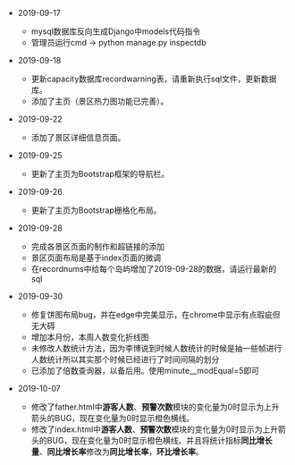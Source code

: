 + 2019-09-17
  + mysql数据库反向生成Django中models代码指令
  + 管理员运行cmd -> python manage.py inspectdb
+ 2019-09-18
  + 更新capacity数据库recordwarning表，请重新执行sql文件，更新数据库。
  + 添加了主页（景区热力图功能已完善）。
+ 2019-09-22
  + 添加了景区详细信息页面。
+ 2019-09-25
  + 更新了主页为Bootstrap框架的导航栏。
+ 2019-09-26
  + 更新了主页为Bootstrap栅格化布局。
+ 2019-09-28
  + 完成各景区页面的制作和超链接的添加
  + 景区页面布局是基于index页面的微调  
  + 在recordnums中给每个岛屿增加了2019-09-28的数据，请运行最新的sql
+ 2019-09-30
  + 修复饼图布局bug，并在edge中完美显示，在chrome中显示有点瑕疵但无大碍
  + 增加本月份，本周人数变化折线图
  + 未修改人数统计方法，因为李博说到时候人数统计的时候是抽一些帧进行人数统计所以其实那个时候已经进行了时间间隔的划分
  + 已添加了倍数查询器，以备后用。使用minute__modEqual=5即可
  
+ 2019-10-07
  + 修改了father.html中**游客人数**、**预警次数**模块的变化量为0时显示为上升箭头的BUG，现在变化量为0时显示橙色横线。
  + 修改了index.html中**游客人数**、**预警次数**模块的变化量为0时显示为上升箭头的BUG，现在变化量为0时显示橙色横线。并且将统计指标**同比增长量**、**同比增长率**修改为**同比增长率**，**环比增长率**。